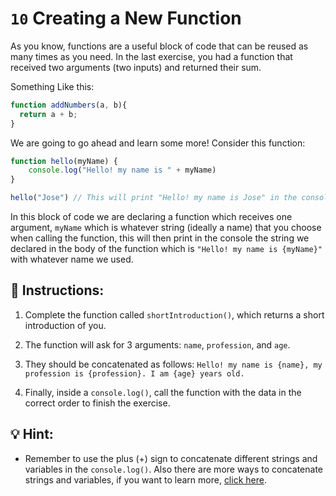 # `10` Creating a New Function

As you know, functions are a useful block of code that can be reused as many times as you need. In the last exercise, you had a function that received two arguments (two inputs) and returned their sum.

Something Like this:

```js
function addNumbers(a, b){
  return a + b;
}
```

We are going to go ahead and learn some more! Consider this function:

```js
function hello(myName) {
    console.log("Hello! my name is " + myName)
}

hello("Jose") // This will print "Hello! my name is Jose" in the console
```

In this block of code we are declaring a function which receives one argument, `myName` which is whatever string (ideally a name) that you choose when calling the function, this will then print in the console the string we declared in the body of the function which is `"Hello! my name is {myName}"` with whatever name we used.

## 📝 Instructions:

1. Complete the function called `shortIntroduction()`, which returns a short introduction of you.

2. The function will ask for 3 arguments: `name`, `profession`, and `age`.

3. They should be concatenated as follows: `Hello! my name is {name}, my profession is {profession}. I am {age} years old.`

4. Finally, inside a `console.log()`, call the function with the data in the correct order to finish the exercise.

## 💡 Hint:

+ Remember to use the plus (+) sign to concatenate different strings and variables in the `console.log()`. Also there are more ways to concatenate strings and variables, if you want to learn more, [click here](https://stackoverflow.com/questions/16600925/how-can-i-add-a-variable-to-console-log).
